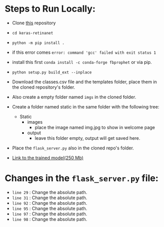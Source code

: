 # Steps to Run Locally:

- Clone [this](https://github.com/fizyr/keras-retinanet.git) repository
- `cd keras-retinanet`
- `python -m pip install .`
- if this error  comes `error: command 'gcc' failed with exit status 1`
- install this first `conda install -c conda-forge fbprophet` or via pip.
- `python setup.py build_ext --inplace`
- Download the classes.csv file and the templates folder, place them in the cloned repository's folder.
- Also create a empty folder named `imgs` in the cloned folder.
- Create a folder named static in the same folder with the following tree:
    * Static
        * images
            * place the image named img.jpg to show in welcome page
        * output
            * leave this folder empty, output will get saved here.

- Place the `flask_server.py` also in the cloned repo's folder.
- [Link to the trained model(250 Mb)](https://drive.google.com/file/d/1N1ZazBRPI-tt4iG4Jt-MhyTWW8aQREDQ/view?usp=sharing)



# Changes in the `flask_server.py` file:
- `line 29` : Change the absolute path.
- `line 31` : Change the absolute path.
- `line 92` : Change the absolute path.
- `line 95` : Change the absolute path.
- `line 97` : Change the absolute path.
- `line 98` : Change the absolute path.
